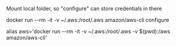 
Mount local folder, so "configure" can store credentials in there

docker run --rm -it -v ~/.aws:/root/.aws amazon/aws-cli configure

alias aws='docker run --rm -it -v ~/.aws:/root/.aws -v $(pwd):/aws amazon/aws-cli'
